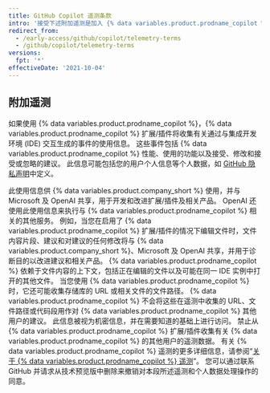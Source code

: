 ```yaml
---
title: GitHub Copilot 遥测条款
intro: '接受下述附加遥测是加入 {% data variables.product.prodname_copilot %} 预览的等待列表并在技术预览期间使用 {% data variables.product.prodname_copilot %} 的条件。'
redirect_from:
  - /early-access/github/copilot/telemetry-terms
  - /github/copilot/telemetry-terms
versions:
  fpt: '*'
effectiveDate: '2021-10-04'
---
```


## 附加遥测

如果使用 {% data variables.product.prodname_copilot %}，{% data variables.product.prodname_copilot %} 扩展/插件将收集有关通过与集成开发环境 (IDE) 交互生成的事件的使用信息。 这些事件包括 {% data variables.product.prodname_copilot %} 性能、使用的功能以及接受、修改和接受或忽略的建议。 此信息可能包括您的用户个人信息等个人数据，如 [GitHub 隐私声明](/github/site-policy/github-privacy-statement)中定义。

此使用信息供 {% data variables.product.company_short %} 使用，并与 Microsoft 及 OpenAI 共享，用于开发和改进扩展/插件及相关产品。 OpenAI 还使用此使用信息来执行与 {% data variables.product.prodname_copilot %} 相关的其他服务。 例如，当您在启用了 {% data variables.product.prodname_copilot %} 扩展/插件的情况下编辑文件时，文件内容片段、建议和对建议的任何修改将与 {% data variables.product.company_short %}、Microsoft 及 OpenAI 共享，并用于诊断目的以改进建议和相关产品。 {% data variables.product.prodname_copilot %} 依赖于文件内容的上下文，包括正在编辑的文件以及可能在同一 IDE 实例中打开的其他文件。 当您使用 {% data variables.product.prodname_copilot %} 时，它还可能收集存储库的 URL 或相关文件的文件路径。 {% data variables.product.prodname_copilot %} 不会将这些在遥测中收集的 URL、文件路径或代码段用作对 {% data variables.product.prodname_copilot %} 其他用户的建议。 此信息被视为机密信息，并在需要知道的基础上进行访问。 禁止从 {% data variables.product.prodname_copilot %} 扩展/插件收集有关 {% data variables.product.prodname_copilot %} 的其他用户的遥测数据。 有关 {% data variables.product.prodname_copilot %} 遥测的更多详细信息，请参阅“[关于 {% data variables.product.prodname_copilot %} 遥测](/github/copilot/about-github-copilot-telemetry)”。 您可以通过联系 GitHub 并请求从技术预览版中删除来撤销对本段所述遥测和个人数据处理操作的同意。

